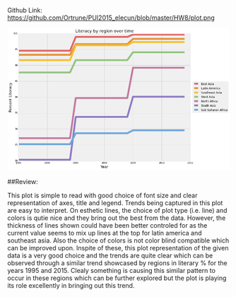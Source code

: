 
Github Link: https://github.com/Ortrune/PUI2015_elecun/blob/master/HW8/plot.png

![alt text](edl268.png)

##Review:

This plot is simple to read with good choice of font size and clear representation of axes, title and legend. Trends being captured in this plot are easy to interpret. On esthetic lines, the choice of plot type (i.e. line) and colors is qutie nice and they bring out the best from the data. However, the thickness of lines shown could have been better controled for as the current value seems to mix up lines at the top for latin america and southeast asia. Also the choice of colors is not color blind compatible which can be improved upon. Inspite of these, this plot representation of the given data is a very good choice and the trends are quite clear which can be observed through a similar trend showcased by regions in literary % for the years 1995 and 2015. Clealy something is causing this similar pattern to occur in these regions which can be further explored but the plot is playing its role excellently in bringing out this trend.
